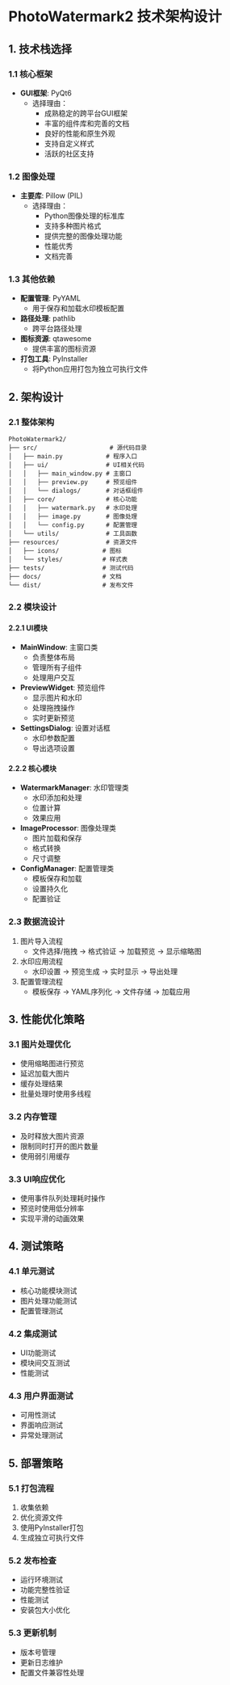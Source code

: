 # PhotoWatermark2 技术架构设计

## 1. 技术栈选择

### 1.1 核心框架
- **GUI框架**: PyQt6
  - 选择理由：
    - 成熟稳定的跨平台GUI框架
    - 丰富的组件库和完善的文档
    - 良好的性能和原生外观
    - 支持自定义样式
    - 活跃的社区支持

### 1.2 图像处理
- **主要库**: Pillow (PIL)
  - 选择理由：
    - Python图像处理的标准库
    - 支持多种图片格式
    - 提供完整的图像处理功能
    - 性能优秀
    - 文档完善

### 1.3 其他依赖
- **配置管理**: PyYAML
  - 用于保存和加载水印模板配置
- **路径处理**: pathlib
  - 跨平台路径处理
- **图标资源**: qtawesome
  - 提供丰富的图标资源
- **打包工具**: PyInstaller
  - 将Python应用打包为独立可执行文件

## 2. 架构设计

### 2.1 整体架构
```
PhotoWatermark2/
├── src/                    # 源代码目录
│   ├── main.py            # 程序入口
│   ├── ui/                # UI相关代码
│   │   ├── main_window.py # 主窗口
│   │   ├── preview.py     # 预览组件
│   │   └── dialogs/       # 对话框组件
│   ├── core/              # 核心功能
│   │   ├── watermark.py   # 水印处理
│   │   ├── image.py       # 图像处理
│   │   └── config.py      # 配置管理
│   └── utils/             # 工具函数
├── resources/             # 资源文件
│   ├── icons/            # 图标
│   └── styles/           # 样式表
├── tests/                # 测试代码
├── docs/                 # 文档
└── dist/                 # 发布文件
```

### 2.2 模块设计

#### 2.2.1 UI模块
- **MainWindow**: 主窗口类
  - 负责整体布局
  - 管理所有子组件
  - 处理用户交互
- **PreviewWidget**: 预览组件
  - 显示图片和水印
  - 处理拖拽操作
  - 实时更新预览
- **SettingsDialog**: 设置对话框
  - 水印参数配置
  - 导出选项设置

#### 2.2.2 核心模块
- **WatermarkManager**: 水印管理类
  - 水印添加和处理
  - 位置计算
  - 效果应用
- **ImageProcessor**: 图像处理类
  - 图片加载和保存
  - 格式转换
  - 尺寸调整
- **ConfigManager**: 配置管理类
  - 模板保存和加载
  - 设置持久化
  - 配置验证

### 2.3 数据流设计
1. 图片导入流程
   - 文件选择/拖拽 → 格式验证 → 加载预览 → 显示缩略图
2. 水印应用流程
   - 水印设置 → 预览生成 → 实时显示 → 导出处理
3. 配置管理流程
   - 模板保存 → YAML序列化 → 文件存储 → 加载应用

## 3. 性能优化策略

### 3.1 图片处理优化
- 使用缩略图进行预览
- 延迟加载大图片
- 缓存处理结果
- 批量处理时使用多线程

### 3.2 内存管理
- 及时释放大图片资源
- 限制同时打开的图片数量
- 使用弱引用缓存

### 3.3 UI响应优化
- 使用事件队列处理耗时操作
- 预览时使用低分辨率
- 实现平滑的动画效果

## 4. 测试策略

### 4.1 单元测试
- 核心功能模块测试
- 图片处理功能测试
- 配置管理测试

### 4.2 集成测试
- UI功能测试
- 模块间交互测试
- 性能测试

### 4.3 用户界面测试
- 可用性测试
- 界面响应测试
- 异常处理测试

## 5. 部署策略

### 5.1 打包流程
1. 收集依赖
2. 优化资源文件
3. 使用PyInstaller打包
4. 生成独立可执行文件

### 5.2 发布检查
- 运行环境测试
- 功能完整性验证
- 性能测试
- 安装包大小优化

### 5.3 更新机制
- 版本号管理
- 更新日志维护
- 配置文件兼容性处理